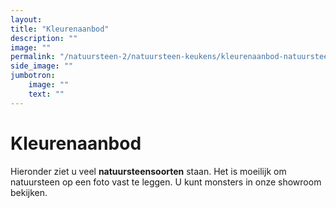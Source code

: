 ```yaml
---
layout: 
title: "Kleurenaanbod"
description: ""
image: ""
permalink: "/natuursteen-2/natuursteen-keukens/kleurenaanbod-natuursteen-keukens/"
side_image: ""
jumbotron:
    image: ""
    text: ""
---
```


# Kleurenaanbod

Hieronder ziet u veel **natuursteensoorten** staan. Het is moeilijk om natuursteen op een foto vast te leggen. U kunt monsters in onze showroom bekijken.